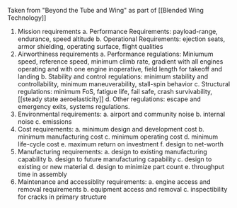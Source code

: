 Taken from "Beyond the Tube and Wing" as part of [[Blended Wing Technology]]

1. Mission requirements
	a. Performance Requirements: payload-range, endurance, speed altitude
	b. Operational Requirements: ejection seats, armor shielding, operating surface, flight qualities
2. Airworthiness requirements 
	a. Performance regulations: Miniumum speed, reference speed, minimum climb rate, gradient with all engines operating and with one engine inoperative, field length for takeoff and landing
	b. Stability and control regulations: minimum stability and controllability, minimum maneuverability, stall-spin behavior
	c. Structural regulations: minimum FoS, fatigue life, fail safe, crash survivability, [[steady state aeroelasticity]]
	d. Other regulations: escape and emergency exits, systems regulations.
3. Environmental requirements: 
	a. airport and community noise
	b. internal noise
	c. emissions
1. Cost requirements: 
	a. minimum design and development cost 
	b. minimum manufacturing cost 
	c. minimum operating cost 
	d. minimum life-cycle cost 
	e. maximum return on investment
	f. design to net-worth
2. Manufacturing requirements: 
	a. design to existing manufacturing capability
	b. design to future manufacturing capability 
	c. design to existing or new material 
	d. design to minimize part count
	e. throughput time in assembly
1. Maintenance and accessiblity requirements: 
	a. engine access and removal requirements 
	b. equipment access and removal 
	c. inspectibility for cracks in primary structure

